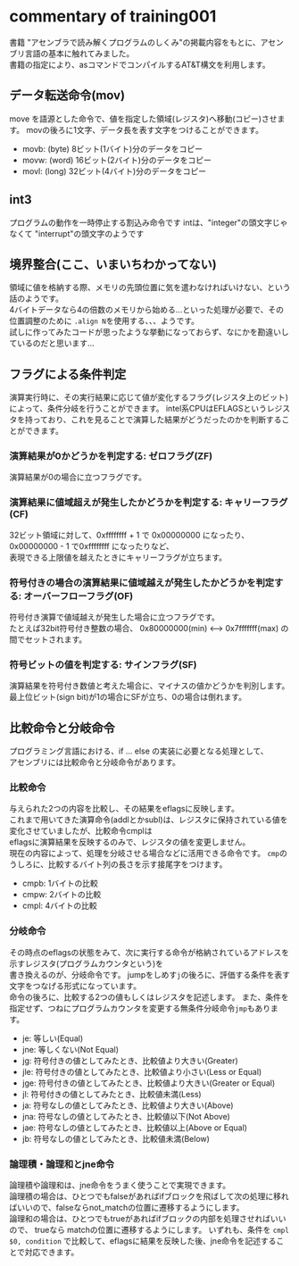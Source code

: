 # commentary of training001
書籍 "アセンブラで読み解くプログラムのしくみ"の掲載内容をもとに、アセンブリ言語の基本に触れてみました。  
書籍の指定により、asコマンドでコンパイルするAT&T構文を利用します。

## データ転送命令(mov)
move を語源とした命令で、値を指定した領域(レジスタ)へ移動(コピー)させます。
movの後ろに1文字、データ長を表す文字をつけることができます。  
- movb: (byte) 8ビット(1バイト)分のデータをコピー
- movw: (word) 16ビット(2バイト)分のデータをコピー
- movl: (long) 32ビット(4バイト)分のデータをコピー

## int3
プログラムの動作を一時停止する割込み命令です
intは、"integer"の頭文字じゃなくて "interrupt"の頭文字のようです

## 境界整合(ここ、いまいちわかってない)
領域に値を格納する際、メモリの先頭位置に気を遣わなければいけない、という話のようです。  
4バイトデータなら4の倍数のメモリから始める…といった処理が必要で、その位置調整のために `.align N`を使用する、、、ようです。  
試しに作ってみたコードが思ったような挙動になっておらず、なにかを勘違いしているのだと思います…  

## フラグによる条件判定
演算実行時に、その実行結果に応じて値が変化するフラグ(レジスタ上のビット)によって、条件分岐を行うことができます。
intel系CPUはEFLAGSというレジスタを持っており、これを見ることで演算した結果がどうだったのかを判断することができます。

### 演算結果が0かどうかを判定する: ゼロフラグ(ZF)
演算結果が0の場合に立つフラグです。  

### 演算結果に値域超えが発生したかどうかを判定する: キャリーフラグ(CF)
32ビット領域に対して、0xffffffff + 1 で 0x00000000 になったり、  
0x00000000 - 1 で0xffffffff になったりなど、  
表現できる上限値を越えたときにキャリーフラグが立ちます。

### 符号付きの場合の演算結果に値域越えが発生したかどうかを判定する: オーバーフローフラグ(OF)
符号付き演算で値域越えが発生した場合に立つフラグです。  
たとえば32bit符号付き整数の場合、 0x80000000(min) <--> 0x7fffffff(max) の間でセットされます。

### 符号ビットの値を判定する: サインフラグ(SF)
演算結果を符号付き数値と考えた場合に、マイナスの値かどうかを判別します。  
最上位ビット(sign bit)が1の場合にSFが立ち、0の場合は倒れます。

## 比較命令と分岐命令
プログラミング言語における、if ... else の実装に必要となる処理として、  
アセンブリには比較命令と分岐命令があります。

### 比較命令
与えられた2つの内容を比較し、その結果をeflagsに反映します。  
これまで用いてきた演算命令(addlとかsubl)は、レジスタに保持されている値を変化させていましたが、比較命令cmplは  
eflagsに演算結果を反映するのみで、レジスタの値を変更しません。  
現在の内容によって、処理を分岐させる場合などに活用できる命令です。
`cmp`のうしろに、比較するバイト列の長さを示す接尾字をつけます。
- cmpb: 1バイトの比較
- cmpw: 2バイトの比較
- cmpl: 4バイトの比較

### 分岐命令
その時点のeflagsの状態をみて、次に実行する命令が格納されているアドレスを示すレジスタ(プログラムカウンタという)を  
書き換えるのが、分岐命令です。
jumpをしめす`j`の後ろに、評価する条件を表す文字をつなげる形式になっています。  
命令の後ろに、比較する2つの値もしくはレジスタを記述します。
また、条件を指定せず、つねにプログラムカウンタを変更する無条件分岐命令`jmp`もあります。

- je:  等しい(Equal)
- jne: 等しくない(Not Equal)
- jg:  符号付きの値としてみたとき、比較値より大きい(Greater)
- jle: 符号付きの値としてみたとき、比較値より小さい(Less or Equal)
- jge: 符号付きの値としてみたとき、比較値より大きい(Greater or Equal)
- jl:  符号付きの値としてみたとき、比較値未満(Less)
- ja:  符号なしの値としてみたとき、比較値より大きい(Above)
- jna: 符号なしの値としてみたとき、比較値以下(Not Above)
- jae: 符号なしの値としてみたとき、比較値以上(Above or Equal)
- jb:  符号なしの値としてみたとき、比較値未満(Below)

### 論理積・論理和とjne命令
論理積や論理和は、jne命令をうまく使うことで実現できます。  
論理積の場合は、ひとつでもfalseがあればifブロックを飛ばして次の処理に移ればいいので、falseならnot_matchの位置に遷移するようにします。  
論理和の場合は、ひとつでもtrueがあればifブロックの内部を処理させればいいので、 trueなら matchの位置に遷移するようにします。
いずれも、条件を `cmpl $0, condition` で比較して、eflagsに結果を反映した後、jne命令を記述することで対応できます。

